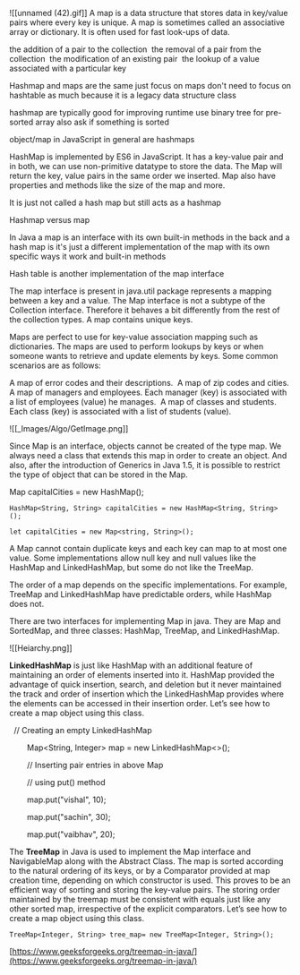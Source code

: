 ![[unnamed (42).gif]]
A map is a data structure that stores data in key/value pairs where every key is unique. A map is sometimes called an associative array or dictionary. It is often used for fast look-ups of data. 

the addition of a pair to the collection 
the removal of a pair from the collection 
the modification of an existing pair 
the lookup of a value associated with a particular key 


Hashmap and maps are the same just focus on maps don't need to focus on hashtable as much because it is a legacy data structure class 

hashmap are typically good for improving runtime use binary tree for pre-sorted array also ask if something is sorted  

object/map in JavaScript in general are hashmaps 

HashMap is implemented by ES6 in JavaScript. It has a key-value pair and in both, we can use non-primitive datatype to store the data. The Map will return the key, value pairs in the same order we inserted. Map also have properties and methods like the size of the map and more. 

It is just not called a hash map but still acts as a hashmap 




Hashmap versus map

In Java a map is an interface with its own built-in methods in the back and a hash map is it's just a different implementation of the map with its own specific ways it work and built-in methods

Hash table is another implementation of the map interface




The map interface is present in java.util package represents a mapping between a key and a value. The Map interface is not a subtype of the Collection interface. Therefore it behaves a bit differently from the rest of the collection types. A map contains unique keys. 

Maps are perfect to use for key-value association mapping such as dictionaries. The maps are used to perform lookups by keys or when someone wants to retrieve and update elements by keys. Some common scenarios are as follows:  

A map of error codes and their descriptions. 
A map of zip codes and cities. 
A map of managers and employees. Each manager (key) is associated with a list of employees (value) he manages. 
A map of classes and students. Each class (key) is associated with a list of students (value).

![[_Images/Algo/GetImage.png]]

Since Map is an interface, objects cannot be created of the type map. We always need a class that extends this map in order to create an object. And also, after the introduction of Generics in Java 1.5, it is possible to restrict the type of object that can be stored in the Map.  

Map capitalCities = new HashMap();  

	HashMap<String, String> capitalCities = new HashMap<String, String>(); 

	let capitalCities = new Map<string, String>(); 

A Map cannot contain duplicate keys and each key can map to at most one value. Some implementations allow null key and null values like the HashMap and LinkedHashMap, but some do not like the TreeMap. 

The order of a map depends on the specific implementations. For example, TreeMap and LinkedHashMap have predictable orders, while HashMap does not. 

There are two interfaces for implementing Map in java. They are Map and SortedMap, and three classes: HashMap, TreeMap, and LinkedHashMap.

![[Heiarchy.png]]


**LinkedHashMap** is just like HashMap with an additional feature of maintaining an order of elements inserted into it. HashMap provided the advantage of quick insertion, search, and deletion but it never maintained the track and order of insertion which the LinkedHashMap provides where the elements can be accessed in their insertion order. Let’s see how to create a map object using this class. 

  // Creating an empty LinkedHashMap 

        Map<String, Integer> map = new LinkedHashMap<>(); 

        // Inserting pair entries in above Map 

        // using put() method 

        map.put("vishal", 10); 

        map.put("sachin", 30); 

        map.put("vaibhav", 20); 

The **TreeMap** in Java is used to implement the Map interface and NavigableMap along with the Abstract Class. The map is sorted according to the natural ordering of its keys, or by a Comparator provided at map creation time, depending on which constructor is used. This proves to be an efficient way of sorting and storing the key-value pairs. The storing order maintained by the treemap must be consistent with equals just like any other sorted map, irrespective of the explicit comparators. Let’s see how to create a map object using this class. 

	TreeMap<Integer, String> tree_map= new TreeMap<Integer, String>(); 

[https://www.geeksforgeeks.org/treemap-in-java/](https://www.geeksforgeeks.org/treemap-in-java/)